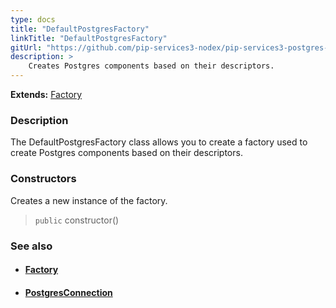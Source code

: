 ```yaml
---
type: docs
title: "DefaultPostgresFactory"
linkTitle: "DefaultPostgresFactory"
gitUrl: "https://github.com/pip-services3-nodex/pip-services3-postgres-nodex"
description: > 
    Creates Postgres components based on their descriptors.
---
```


**Extends:** [Factory](../../../components/build/factory)

### Description

The DefaultPostgresFactory class allows you to create a factory used to create Postgres components based on their descriptors.

### Constructors

Creates a new instance of the factory.

> `public` constructor()


### See also
- #### [Factory](../../../components/build/factory)
- #### [PostgresConnection](../../connect/postgres_connection)

